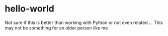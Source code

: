 # hello-world
Not sure if this is better than working with Python or not even related....
This may not be something for an older person like me
